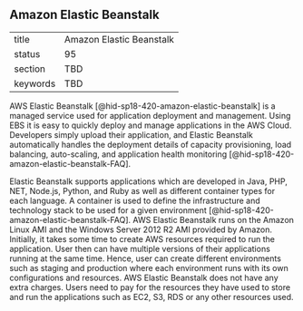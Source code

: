 ## Amazon Elastic Beanstalk


|          |                          |
| -------- | ------------------------ |
| title    | Amazon Elastic Beanstalk |
| status   | 95                       |
| section  | TBD                      |
| keywords | TBD                      |



AWS Elastic Beanstalk [@hid-sp18-420-amazon-elastic-beanstalk] is a
managed service used for application deployment and management. Using
EBS it is easy to quickly deploy and manage applications in the AWS
Cloud. Developers simply upload their application, and Elastic Beanstalk
automatically handles the deployment details of capacity provisioning,
load balancing, auto-scaling, and application health
monitoring [@hid-sp18-420-amazon-elastic-beanstalk-FAQ].

Elastic Beanstalk supports applications which are developed in Java,
PHP, NET, Node.js, Python, and Ruby as well as different container types
for each language. A container is used to define the infrastructure and
technology stack to be used for a given
environment [@hid-sp18-420-amazon-elastic-beanstalk-FAQ]. AWS Elastic
Beanstalk runs on the Amazon Linux AMI and the Windows Server 2012 R2
AMI provided by Amazon. Initially, it takes some time to create AWS
resources required to run the application. User then can have multiple
versions of their applications running at the same time. Hence, user can
create different environments such as staging and production where each
environment runs with its own configurations and resources. AWS Elastic
Beanstalk does not have any extra charges. Users need to pay for the
resources they have used to store and run the applications such as EC2,
S3, RDS or any other resources used.
